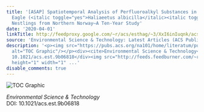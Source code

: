 ```yaml
---
title: '[ASAP] Spatiotemporal Analysis of Perfluoroalkyl Substances in White-Tailed
  Eagle (<italic toggle="yes">Haliaeetus albicilla</italic><italic toggle="yes">)</italic>
  Nestlings from Northern Norway—A Ten-Year Study'
date: '2020-04-01'
linkTitle: http://feedproxy.google.com/~r/acs/esthag/~3/XxI6inIuqnk/acs.est.9b06818
source: 'Environmental Science & Technology: Latest Articles (ACS Publications)'
description: '<p><img src="https://pubs.acs.org/na101/home/literatum/publisher/achs/journals/content/esthag/0/esthag.ahead-of-print/acs.est.9b06818/20200401/images/medium/es9b06818_0002.gif"
  alt="TOC Graphic"/></p><div><cite>Environmental Science & Technology</cite></div><div>DOI:
  10.1021/acs.est.9b06818</div><img src="http://feeds.feedburner.com/~r/acs/esthag/~4/XxI6inIuqnk"
  height="1" width="1" ...'
disable_comments: true
---
```

<p><img src="https://pubs.acs.org/na101/home/literatum/publisher/achs/journals/content/esthag/0/esthag.ahead-of-print/acs.est.9b06818/20200401/images/medium/es9b06818_0002.gif" alt="TOC Graphic"/></p><div><cite>Environmental Science & Technology</cite></div><div>DOI: 10.1021/acs.est.9b06818</div><img src="http://feeds.feedburner.com/~r/acs/esthag/~4/XxI6inIuqnk" height="1" width="1" ...